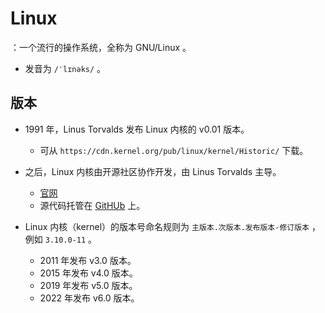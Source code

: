 # Linux

：一个流行的操作系统，全称为 GNU/Linux 。
- 发音为 `/ˈlɪnəks/` 。

## 版本

- 1991 年，Linus Torvalds 发布 Linux 内核的 v0.01 版本。
  - 可从 `https://cdn.kernel.org/pub/linux/kernel/Historic/` 下载。
- 之后，Linux 内核由开源社区协作开发，由 Linus Torvalds 主导。
  - [官网](https://www.kernel.org/)
  - 源代码托管在 [GitHUb](https://github.com/torvalds/linux) 上。

- Linux 内核（kernel）的版本号命名规则为 ` 主版本.次版本.发布版本-修订版本 ` ，例如 `3.10.0-11` 。
  - 2011 年发布 v3.0 版本。
  - 2015 年发布 v4.0 版本。
  - 2019 年发布 v5.0 版本。
  - 2022 年发布 v6.0 版本。
